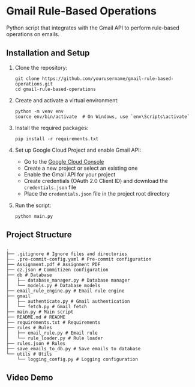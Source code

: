 # Gmail Rule-Based Operations

Python script that integrates with the Gmail API to perform rule-based operations on emails.

## Installation and Setup

1. Clone the repository:

   ```
   git clone https://github.com/yourusername/gmail-rule-based-operations.git
   cd gmail-rule-based-operations
   ```

2. Create and activate a virtual environment:

   ```
   python -m venv env
   source env/bin/activate  # On Windows, use `env\Scripts\activate`
   ```

3. Install the required packages:

   ```
   pip install -r requirements.txt
   ```

4. Set up Google Cloud Project and enable Gmail API:

   - Go to the [Google Cloud Console](https://console.cloud.google.com/)
   - Create a new project or select an existing one
   - Enable the Gmail API for your project
   - Create credentials (OAuth 2.0 Client ID) and download the `credentials.json` file
   - Place the `credentials.json` file in the project root directory

5. Run the script:
   ```
   python main.py
   ```

## Project Structure

```
.
├── .gitignore # Ignore files and directories
├── .pre-commit-config.yaml # Pre-commit configuration
├── Assignment.pdf # Assignment PDF
├── cz.json # Commitizen configuration
├── db # Database
│   ├── database_manager.py # Database manager
│   └── models.py # Database models
├── email_rule_engine.py # Email rule engine
├── gmail
│   ├── authenticate.py # Gmail authentication
│   └── fetch.py # Gmail fetch
├── main.py # Main script
├── README.md # README
├── requirements.txt # Requirements
├── rules # Rules
│   ├── email_rule.py # Email rule
│   └── rule_loader.py # Rule loader
├── rules.json # Rules
├── save_emails_to_db.py # Save emails to database
└── utils # Utils
    └── logging_config.py # Logging configuration
```

## Video Demo
